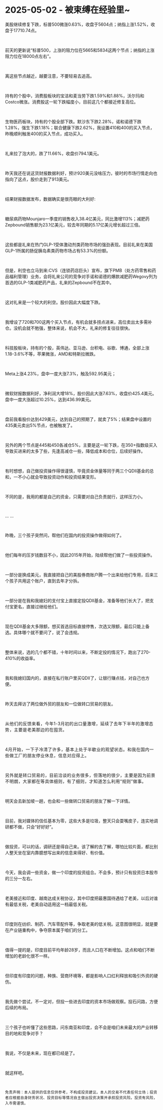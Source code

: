 # 2025-05-02 - 被束缚在经验里~

<p style="visibility: visible;">美股继续修复下跌，标普500微涨0.63%，收盘于5604点；纳指上涨1.52%，收盘于17710.74点。</p><p style="visibility: visible;"><br style="visibility: visible;"></p><p style="visibility: visible;">前天的更新说“标普500，上涨的阻力位在5665和5834这两个节点；纳指的上涨阻力位在18000点左右”。</p><p style="visibility: visible;"><br style="visibility: visible;"></p><p style="visibility: visible;">离这些节点越近，越要注意，不要轻易去追高。</p><p style="visibility: visible;"><br style="visibility: visible;"></p><p style="visibility: visible;">持有的个股中，消费股板块的宝洁和麦当劳下跌1.59%和1.88%，沃尔玛和Costco微涨。消费股这一轮下跌幅度小，目前这几个都接近修复高位。</p><p style="visibility: visible;"><br style="visibility: visible;"></p><p style="visibility: visible;">生物医药板块，持有的个股全部下跌。默沙东下跌2.28%，诺和诺德下跌1.28%，强生下跌1.18%；联合健康下跌2.62%，我设置410和400的买入节点，昨晚顺利触发400的买入节点，成功买入。</p><p style="visibility: visible;"><br style="visibility: visible;"></p><p style="visibility: visible;">礼来拉了泡大的，跌了11.66%，收盘价794.1美元。</p><p style="visibility: visible;"><br style="visibility: visible;"></p><p style="visibility: visible;">昨天我还在说这货财报数据利好，预计920美元没啥压力，彼时的市场行情走向也指向了这点，股价走到了913美元。</p><p style="visibility: visible;"><br style="visibility: visible;"></p><p style="visibility: visible;">结果财报数据发布，数据确实是很亮眼的大利好:</p><p style="visibility: visible;"><br style="visibility: visible;"></p><p style="visibility: visible;">糖尿病药物Mounjaro一季度的销售收入38.4亿美元，同比激增113%；减肥药Zepbound销售额为23.1亿美元，较去年同期的5.17亿美元增长超过三倍。</p><p style="visibility: visible;"><br style="visibility: visible;"></p><p style="visibility: visible;">这些都是礼来在热门GLP-1受体激动剂类药物市场的强劲表现。目前礼来在美国GLP-1所属的肠促胰岛素类药物市场占有53.3%的份额。</p><p style="visibility: visible;"><br style="visibility: visible;"></p><p style="visibility: visible;">但是，利空也立马到来:CVS（连锁药店巨头）宣布，旗下PMB（处方药零售和药品福利管理）业务，会将礼来公司的竞争对手诺和诺德的爆款减肥药Wegovy列为首选的GLP-1类减肥药产品，礼来的Zepbound不在其中。</p><p style="visibility: visible;"><br style="visibility: visible;"></p><p style="visibility: visible;">这对礼来是一个较大的利空。股价因此大幅度下跌。</p><p style="visibility: visible;"><br style="visibility: visible;"></p><p style="visibility: visible;">我增设了720和700这两个买入节点，有机会就多捞点进来，高位卖出太多需补仓。没机会就不勉强，整体来说，机会不大，礼来的修复往往很快。</p><p style="visibility: visible;"><br style="visibility: visible;"></p><p style="visibility: visible;">科技股板块，持有的个股，英伟达、亚马逊、台积电、谷歌、博通，全部上涨1.18-3.6%不等，苹果微涨，AMD和特斯拉微跌。</p><p style="visibility: visible;"><br style="visibility: visible;"></p><p style="visibility: visible;">Meta上涨4.23%，盘中一度大涨7.3%，触及592.95美元；</p><p><br></p><p>微软财报数据利好，净利润大增18%，股价因此大涨7.63%，收盘价425.4美元。盘中一度大涨超过10.25%，达到436.99美元。</p><p><br></p><p>盘前我看股价达到429美元，达到自己的预期了，就卖了5%；结果盘中设置的435美元卖出5%节点，也被触发了。</p><p><br></p><p>另外的两个节点是445和450各减仓5%，主要是这一轮下跌，在350+指数级买入导致买进来的太多了些，先逢高减仓一些，降低成本和仓位，后续好操作。</p><p><br></p><p>有时想想，自己做投资操作得很谨慎，毕竟资金体量等同于两三个QDII基金的总和，一不小心就会导致投资动作和投资结果变形。</p><p><br></p><p>不同的是，我用的都是自己的资金，只需要对自己负责就行，这样压力小。</p><p><br></p><p>… …</p><p><br></p><p>昨晚，三个孩子突然问，帮他们在国内的投资操作做得如何了。</p><p><br></p><p>他们每年的压岁钱数目不小，因此2015年开始，陆续帮他们做了一些投资操作。</p><p><br></p><p>一部分是换成美元，我直接把自己的美股券商账户腾一个出来给他们专用，后来三个孩子共用这个账户，直到去年才分拆。</p><p><br></p><p>一部分是在我和我媳妇的支付宝上直接定投QDII基金，准备等他们长大了，把支付宝更名，直接过继给他们。</p><p><br></p><p>现在QDII基金大多限额，想买首选目标直接停售，次选又限额，最后只能上备选。具体哪个就不要问了，说了会违规。</p><p><br></p><p>整体来说，选的几个都不错，十年时间以来，不断定投的情况下，跑出了270-410%的收益率。</p><p><br></p><p>我和我媳妇国内的，直接在私行账户里买QDII了，让银行赚点钱，对自己也方便。</p><p><br></p><p>昨天去拜访了两位做外贸的朋友和一位做转口贸易的朋友。</p><p><br></p><p><span style="letter-spacing: 0.578px;">从他们的反馈来看，今年1-3月初的出口量激增，延续了去年下半年的激增态势，主要是老美那边的在囤货。</span></p><p><span style="letter-spacing: 0.578px;"><br></span></p><p><span style="letter-spacing: 0.578px;">4月开始，一下子冷清了许多，基本上处于半歇业的观望状态。和我在国内一些做工厂的朋友停业休息，信息对应得上。</span></p><p><span style="letter-spacing: 0.578px;"><br></span></p><p><span style="letter-spacing: 0.578px;">另外就是转口贸易的，目前洽谈的业务很多，但落地的很少，主要是因为前景不明朗，大家都在等具体细则，有了细则，才知道怎么利用“规则”做事。</span></p><p><br></p><p>明天会去新加坡一趟，也会和一些做转口贸易的朋友了解一下详情。</p><p><br></p><p>目前，我对媒体的信任基本为零，这些大多是垃圾，整天只会耍嘴皮子，连实地调研都不做，只会“好好好”。</p><p><br></p><p>做投资，可以的话，调研还是得自己来。该了解的去了解，哪怕比较片面，都比别人整天坐在室内靠臆想写出来的信息来得好、有价值。</p><p><br></p><p>今天，我会调一些资金，做一个印度的投资组合。不会多，预计只有投资日本股市的三分一左右。</p><p><br></p><p>老美接近和印度、越南达成关税协议，其中印度把最惠国待遇给了老美，以后对谁有最低关税，老美自动适用这一档最低关税。</p><p><br></p><p>印度则在纺织、制药、汽车零配件等，争取老美的低关税。这意图很明显，就是要在产业链重构中，争夺原本属于咱们的分工。</p><p><br></p><p>值得一提的是，印度目前平均年龄28岁，而且人口在不断增加。这点和咱们不断增加的老龄化很不一样。</p><p><br></p><p>但印度有印度的问题，种族、营商环境等，都是影响人口红利释放和吸引外资的硬伤。</p><p><br></p><p>我先做个尝试，不一定对，但投一些进去印度的资本市场做观察。投石问路，方便后续的布局。</p><p><br></p><p>三个孩子也听懂了这些思路，问东南亚和印度，会不会是咱们未来最大的产业转移目的地和竞争对手？</p><p><br></p><p>我说，不仅是未来，现在都已经是了。</p><p><br></p><p>就这样吧。</p><p><br></p><p><span style="color: rgba(0, 0, 0, 0.9);font-family: &quot;PingFang SC&quot;, system-ui, -apple-system, BlinkMacSystemFont, &quot;Helvetica Neue&quot;, &quot;Hiragino Sans GB&quot;, &quot;Microsoft YaHei UI&quot;, &quot;Microsoft YaHei&quot;, Arial, sans-serif;font-size: 12px;font-style: normal;font-variant-ligatures: normal;font-variant-caps: normal;font-weight: 400;letter-spacing: 0.544px;orphans: 2;text-align: justify;text-indent: 0px;text-transform: none;widows: 2;word-spacing: 0px;-webkit-text-stroke-width: 0px;white-space: normal;background-color: rgb(255, 255, 255);text-decoration-thickness: initial;text-decoration-style: initial;text-decoration-color: initial;display: inline !important;float: none;">免责声明：本人提供的信息仅供参考，不构成投资建议。本人的交易不代表任何立场；投资者应根据自身财务状况、投资目标等情况自主做出投资决策并承担投资风险。投资有风险，入市需谨慎。</span></p><p style="display: none;"><mp-style-type data-value="10000"></mp-style-type></p>